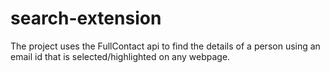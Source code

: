 # search-extension
The project uses the FullContact api to find the details of a person using an email id that is selected/highlighted on any webpage.
